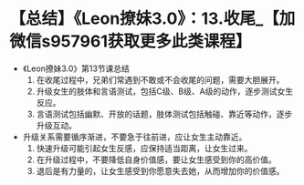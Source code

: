# 【总结】《Leon撩妹3.0》：13.收尾_【加微信s957961获取更多此类课程】

-   《Leon撩妹3.0》第13节课总结
    1.  在收尾过程中，兄弟们常遇到不敢或不会收尾的问题，需要大胆展开。
    2.  升级女生的肢体和言语测试，包括C级、B级、A级的动作，逐步测试女生反应。
    3.  言语测试包括幽默、开放的话题，肢体测试包括触碰、靠近等动作，逐步升级互动。
-   升级关系需要循序渐进，不要急于往前进，应让女生主动靠近。
    1.  快速升级可能引起女生反感，应保持适当距离，让女生过来。
    2.  在升级过程中，不要降低自身价值感，要让女生感受到你的高价值。
    3.  退后是有力量的，让女生感受到你愿意失去她，从而增加你的价值感。
